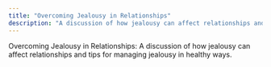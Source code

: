 ```yaml
---
title: "Overcoming Jealousy in Relationships"
description: "A discussion of how jealousy can affect relationships and tips for managing jealousy in healthy ways."
---
```

Overcoming Jealousy in Relationships: A discussion of how jealousy can affect relationships and tips for managing jealousy in healthy ways.